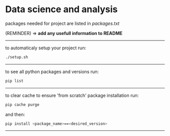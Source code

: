 # Data science and analysis

packages needed for project are listed in *packages.txt*

(REMINDER) => **add any usefull information to README**

***

to automaticaly setup your project run:
```bash
./setup.sh
```
***

to see all python packages and versions run:

```bash
pip list
```
***

to clear cache to ensure 'from scratch' package installation run:

```bash
pip cache purge
```

and then:

```bash
pip install <package_name>==<desired_version>
```
***
